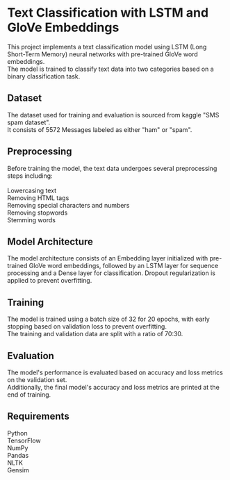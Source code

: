 <h1>Text Classification with LSTM and GloVe Embeddings</h1>
This project implements a text classification model using LSTM (Long Short-Term Memory) neural networks with pre-trained GloVe word embeddings.<br>
The model is trained to classify text data into two categories based on a binary classification task.

<h2>Dataset</h2>
The dataset used for training and evaluation is sourced from kaggle "SMS spam dataset".<br>
It consists of 5572 Messages labeled as either "ham" or "spam".

<h2>Preprocessing</h2>
Before training the model, the text data undergoes several preprocessing steps including:<br>
<br>
Lowercasing text<br>
Removing HTML tags<br>
Removing special characters and numbers<br>
Removing stopwords<br>
Stemming words<be>

<h2>Model Architecture</h2>
The model architecture consists of an Embedding layer initialized with pre-trained GloVe word embeddings, followed by an LSTM layer for sequence processing and a Dense layer for classification. Dropout regularization is applied to prevent overfitting.

<h2>Training</h2>
The model is trained using a batch size of 32 for 20 epochs, with early stopping based on validation loss to prevent overfitting.<br>
The training and validation data are split with a ratio of 70:30.

<h2>Evaluation</h2>
The model's performance is evaluated based on accuracy and loss metrics on the validation set.<br>
Additionally, the final model's accuracy and loss metrics are printed at the end of training.

<h2>Requirements</h2>
Python<br>
TensorFlow<br>
NumPy<br>
Pandas<br>
NLTK<br>
Gensim

